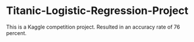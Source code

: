 # Titanic-Logistic-Regression-Project
This is a Kaggle competition project. Resulted in an accuracy rate of 76 percent.


